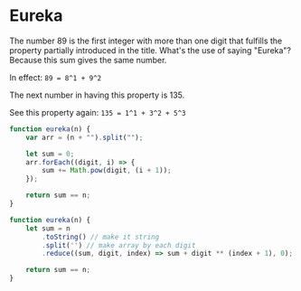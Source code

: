 # Eureka



The number 89 is the first integer with more than one digit that fulfills the property partially introduced in the title.
What's the use of saying "Eureka"? Because this sum gives the same number.

In effect: `89 = 8^1 + 9^2`

The next number in having this property is 135.

See this property again: `135 = 1^1 + 3^2 + 5^3`

```js
function eureka(n) {
    var arr = (n + "").split("");

    let sum = 0;
    arr.forEach((digit, i) => {
        sum += Math.pow(digit, (i + 1));
    });

    return sum == n;
}
```

```js
function eureka(n) {
    let sum = n
        .toString() // make it string
        .split('') // make array by each digit
        .reduce((sum, digit, index) => sum + digit ** (index + 1), 0);

    return sum == n;
}
```